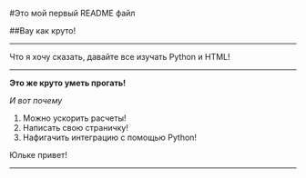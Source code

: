 #Это мой первый README файл

##Вау как круто!

***
Что я хочу сказать, давайте все изучать Python и HTML!
***

**Это же круто уметь прогать!**

*И вот почему*
1. Можно ускорить расчеты!
2. Написать свою страничку!
3. Нафигачить интеграцию с помощью Python!

Юльке привет!
***


